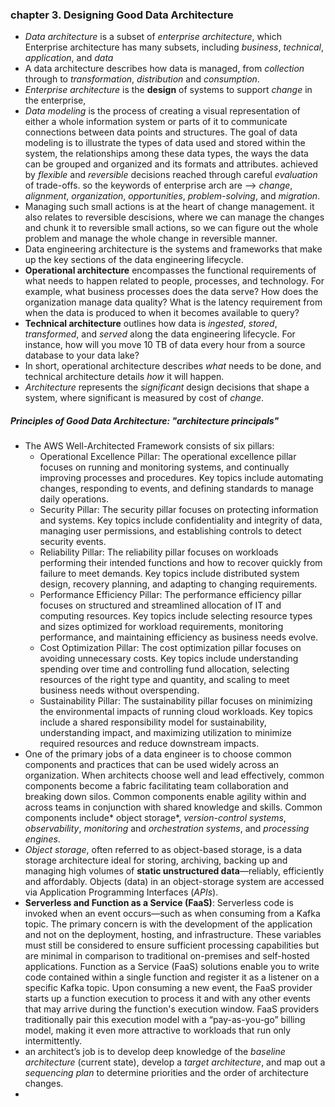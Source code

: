 ### chapter 3. Designing Good Data Architecture
- *Data architecture* is a subset of *enterprise architecture*, which Enterprise architecture has many subsets, including *business*, *technical*, *application*,
and *data*
- A data architecture describes how data is managed, from *collection* through to *transformation*, *distribution* and *consumption*.
- *Enterprise architecture* is the **design** of systems to support *change* in the enterprise,
- *Data modeling* is the process of creating a visual representation of either a whole information system or parts of it to communicate connections between data points and structures. The goal of data modeling is to illustrate the types of data used and stored within the system, the relationships among these data types, the ways the data can be grouped and organized and its formats and attributes.
achieved by *flexible* and *reversible* decisions reached through careful *evaluation* of
trade-offs. so the keywords of enterprise arch are --> *change*, *alignment*, *organization*, *opportunities*, *problem-solving*, and *migration*.
- Managing such small actions is at the heart of
change management. it also relates to reversible descisions, where we can manage the changes
and chunk it to reversible small actions, so we can figure out the whole problem and manage the whole
change in reversible manner.
- Data engineering architecture is the systems and frameworks that make up the key sections of the data engineering lifecycle.
- **Operational architecture** encompasses the functional requirements of what needs to happen related to people, processes, and technology. For
example, what business processes does the data serve? How does the organization
manage data quality? What is the latency requirement from when the data is produced to when it becomes available to query?
- **Technical architecture** outlines how data
is *ingested*, *stored*, *transformed*, and *served* along the data engineering lifecycle. For
instance, how will you move 10 TB of data every hour from a source database to your
data lake?
- In short, operational architecture describes *what* needs to be done, and
technical architecture details *how* it will happen.
- *Architecture* represents the *significant* design decisions
that shape a system, where significant is measured by cost of *change*.
##### Principles of Good Data Architecture: "architecture principals"
- The AWS Well-Architected Framework consists of six pillars:
    - Operational Excellence Pillar: The operational excellence pillar focuses on running and monitoring systems, and continually improving processes and procedures. Key topics include automating changes, responding to events, and defining standards to manage daily operations.
    - Security Pillar: The security pillar focuses on protecting information and systems. Key topics include confidentiality and integrity of data, managing user permissions, and establishing controls to detect security events.
    - Reliability Pillar: The reliability pillar focuses on workloads performing their intended functions and how to recover quickly from failure to meet demands. Key topics include distributed system design, recovery planning, and adapting to changing requirements.
    - Performance Efficiency Pillar: The performance efficiency pillar focuses on structured and streamlined allocation of IT and computing resources. Key topics include selecting resource types and sizes optimized for workload requirements, monitoring performance, and maintaining efficiency as business needs evolve.
    - Cost Optimization Pillar: The cost optimization pillar focuses on avoiding unnecessary costs. Key topics include understanding spending over time and controlling fund allocation, selecting resources of the right type and quantity, and scaling to meet business needs without overspending.
    - Sustainability Pillar: The sustainability pillar focuses on minimizing the environmental impacts of running cloud workloads. Key topics include a shared responsibility model for sustainability, understanding impact, and maximizing utilization to minimize required resources and reduce downstream impacts. 
- One of the primary jobs of a data engineer is to choose common components and
practices that can be used widely across an organization. When architects choose
well and lead effectively, common components become a fabric facilitating team
collaboration and breaking down silos. Common components enable agility within
and across teams in conjunction with shared knowledge and skills. Common components include* object storage*, *version-control systems*,
*observability*, *monitoring* and *orchestration systems*, and *processing engines*.
- *Object storage*, often referred to as object-based storage, is a data storage architecture ideal for storing, archiving, backing up and managing high volumes of **static unstructured data**—reliably, efficiently and affordably. Objects (data) in an object-storage system are accessed via Application Programming Interfaces (*APIs*).
- **Serverless and Function as a Service (FaaS)**: Serverless code is invoked when an event occurs—such as when consuming from a Kafka topic. The primary concern is with the development of the application and not on the deployment, hosting, and infrastructure. These variables must still be considered to ensure sufficient processing capabilities but are minimal in comparison to traditional on-premises and self-hosted applications. Function as a Service (FaaS) solutions enable you to write code contained within a single function and register it as a listener on a specific Kafka topic. Upon consuming a new event, the FaaS provider starts up a function execution to process it and with any other events that may arrive during the function's execution window. FaaS providers traditionally pair this execution model with a “pay-as-you-go” billing model, making it even more attractive to workloads that run only intermittently.
- an architect’s job is to
develop deep knowledge of the *baseline architecture* (current state), develop a *target architecture*, and map out a *sequencing plan* to determine priorities and the order of
architecture changes.
- 